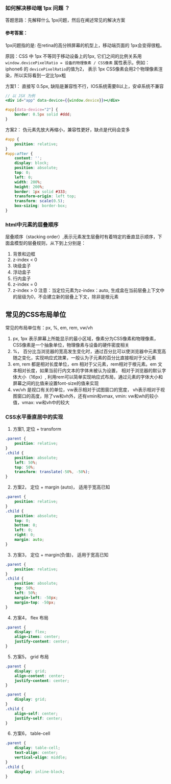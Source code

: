### 如何解决移动端 1px 问题 ？
答题思路：先解释什么 1px问题，然后在阐述常见的解决方案

#### 参考答案：
1px问题指的是: 在retina的高分辨屏幕的机型上，移动端页面的
1px会变得很粗。

原因：CSS 中 1px 不等同于移动设备上的1px, 它们之间的比例关系用 `window.devicePixelRatio = 设备的物理像素 / CSS像素` 属性表示。例如：iphone6 的 `devicePixelRatio`的值为2， 表示 1px CSS像素会用2个物理像素渲染，所以实际看到一定比1px粗

方案1： 直接写 0.5px, 缺陷是兼容性不行，IOS系统需要8以上，安卓系统不兼容

```jsx
// 以 JSX 为例
<div id="app" data-device={{window.device}}></div>
```
```css
#app[data-device="2"] {
    border: 0.5px solid #ddd;
}
```

方案2： 伪元素先放大再缩小，兼容性更好，缺点是代码会变多

```css
#app {
    position: relative;
}
#app:after {
    content: '';
    display: block;
    position: absolute;
    top: 0;
    left: 0;
    width: 200%;
    height: 200%;
    border: 1px solid #333;
    transform-origin: left top;
    transform: scale(0.5);
    box-sizing: border-box;
}
```

### html中元素的层叠顺序
层叠顺序（stacking order）,表示元素发生层叠时有着特定的垂直显示顺序，下面盒模型的层叠规则，从下到上分别是：
1. 背景和边框
2. z-index < 0
3. 块级盒子
4. 浮动盒子
5. 行内盒子
6. z-index = 0
7. z-index > 0
注意：当定位元素为z-index：auto, 生成盒在当前层叠上下文中的层级为0，不会建立新的层叠上下文，除非是根元素

## 常见的CSS布局单位
常见的布局单位有：px, %, em, rem, vw/vh
1. px, 1px 表示屏幕上所能显示的最小区域，像素分为CSS像素和物理像素， CSS像素是一个抽象单位，物理像素与设备的硬件密度相关
2. %， 百分比当浏览器的宽高发生变化时，通过百分比可以使浏览器中元素宽高随之变化，实现响应式效果，一般认为子元素的百分比直接相对于父元素
3. em, rem 都是相对长度单位，em 相对于父元素，rem相对于根元素。em 文本相对长度，如果当前行内文本的字体未被认为设置， 相对于浏览器的默认字体大小（16px）, 利用rem可以简单实现响应式布局，通过元素的字体大小和屏幕之间的比值来设置font-size的值来实现
4. vw/vh 是视口有关的单位，vw表示相对于试图窗口的宽度，
   vh表示相对于视图窗口的高度，除了vw和vh外，还有vmin和vmax, vmin: vw和wh的较小值，vmax: vw和vh中的较大


### CSS水平垂直居中的实现
1. 方案1, 定位 + transform
```css
.parent {
    position: relative;
}
.child {
    position: absolute;
    left: 50%;
    top: 50%;
    transform: translate(-50%, -50%);
}
```
2. 方案2， 定位 + margin (auto)， 适用于宽高已知
```css
.parent {
    position: relative;
}
.child {
    position: absolute;
    top: 0;
    bottom: 0;
    left: 0;
    right: 0;
    margin: auto;
}
```
3. 方案3， 定位 + margin(负值)， 适用于宽高已知 
```css
.parent {
    position: relative;
}
.child {
    position: absolute;
    top: 50%;
    left: 50%;
    margin-left: -50px;
    margin-top: -50px;
}
```
4. 方案4， flex 布局
```css
.parent {
    display: flex;
    align-items: center;
    justify-content: center;
}
```
5. 方案5， grid 布局
```css
.parent {
    display: grid;
    align-content: center;
    justify-content: center;
}
```
```css
.parent {
    display: grid;
}
.child {
    align-self: center;
    justify-self: center;
}
```
6. 方案6， table-cell
```css
.parent {
    display: table-cell;
    text-align: center;
    vertical-align: middle;
}
.child {
    display: inline-block;
}
```

